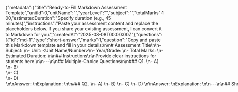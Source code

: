 {"metadata":{"title":"Ready-to-Fill Markdown Assessment Template","unitId":0,"unitName":"","yearLevel":"","subject":"","totalMarks":100,"estimatedDuration":"Specify duration (e.g., 45 minutes)","instructions":"Paste your assessment content and replace the placeholders below. If you share your existing assessment, I can convert it to Markdown for you.","createdAt":"2025-08-08T00:00:00Z"},"questions":[{"id":"md-1","type":"short-answer","marks":1,"question":"Copy and paste this Markdown template and fill in your details:\n\n# Assessment Title\n\n- Subject: <Subject>\n- Unit: <Unit Name/Number>\n- Year/Grade: <Year Level>\n- Total Marks: <Total>\n- Estimated Duration: <Duration>\n\n## Instructions\n\nProvide clear instructions for students here.\n\n---\n\n## Multiple-Choice Questions\n\n### Q1. <Question text>\n- A) <Option A>\n- B) <Option B>\n- C) <Option C>\n- D) <Option D>\n\nAnswer: <Correct option letter>\nExplanation: <Optional explanation>\n\n### Q2. <Question text>\n- A) <Option A>\n- B) <Option B>\n- C) <Option C>\n- D) <Option D>\n\nAnswer: <Correct option letter>\nExplanation: <Optional explanation>\n\n---\n\n## Short-Answer Questions\n\n### Q3. <Question prompt>\nExpected answer points:\n- <Key point 1>\n- <Key point 2>\n- <Key point 3>\nMarks: <X>\n\n### Q4. <Question prompt>\nExpected answer points:\n- <Key point 1>\n- <Key point 2>\n- <Key point 3>\nMarks: <X>\n\n---\n\n## Rubrics\n\n### Short-Answer Rubric (Generic)\n- Full marks: All key points addressed with clarity and accuracy.\n- Partial credit: Some key points addressed; minor inaccuracies.\n- Minimal credit: Limited understanding; major inaccuracies.\n- No credit: Off-topic or blank.\n\n### Presentation/Working (Optional)\n- Clear working and neat presentation: +/− <marks if applicable>","answers":[{"id":"note","content":"Please paste your assessment text, or provide subject, year level, number of questions, and topics so I can generate and format it in Markdown for you.","isCorrect":true,"explanation":""}],"rubric":""}]}